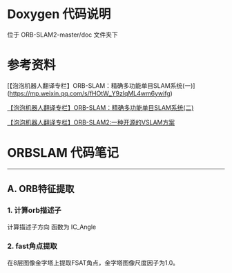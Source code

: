 # Doxygen 代码说明
位于 ORB-SLAM2-master/doc 文件夹下

# 参考资料
[【泡泡机器人翻译专栏】ORB-SLAM：精确多功能单目SLAM系统(一)]
(https://mp.weixin.qq.com/s/fHOtW_Y9zlqML4wm6ywifg)

[【泡泡机器人翻译专栏】ORB-SLAM：精确多功能单目SLAM系统(二)](https://mp.weixin.qq.com/s/IRdwYRUISgJwEn1hmY8MPA)

[【泡泡机器人翻译专栏】ORB-SLAM2:一种开源的VSLAM方案](https://mp.weixin.qq.com/s/yDO3Hbc9vUQxcX0o0cjqvw)

# ORBSLAM 代码笔记
----
## A. ORB特征提取
### 1. 计算orb描述子  
计算描述子方向 函数为 IC_Angle
### 2. fast角点提取
在8层图像金字塔上提取FSAT角点，金字塔图像尺度因子为1.0。
